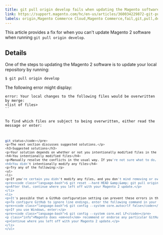 ```yaml
---
title: git pull origin develop fails when updating the Magento software
link: https://support.magento.com/hc/en-us/articles/360034229872-git-pull-origin-develop-fails-when-updating-the-Magento-software
labels: origin,Magento Commerce Cloud,Magento Commerce,fail,git,pull,develop,github,2.x.x,how to
---
```


<p>This article provides a fix for when you can't update Magento 2 software when running <code>git pull origin develop</code>.</p>
<h2>Details</h2>
<p>One of the steps to updating the Magento 2 software is to update your local repository by running:</p>
<pre><code class="language-bash">$ git pull origin develop</code></pre>
<p>The following error might display:</p>
<pre><code class="language-terminal">error: Your local changes to the following files would be overwritten by merge:
&lt;list of files&gt;
``

To find which files are subject to being overwritten, either read the message or enter:

```bash
git status</code></pre>
<p>The next section discusses suggested solutions.</p>
<h3>Suggested solutions</h3>
<p>Your solution depends on whether or not you intentionally modified files in the Magento 2 file system. See one of the following sections for more information.</p>
<h4>You intentionally modified files</h4>
<p>Manually resolve the conflicts in the usual way. If you're not sure what to do, consult <a href="https://help.github.com/">GitHub help</a>.</p>
<h4>You didn't intentionally modify any files</h4>
<p>Try any of the following:</p>
<ul>
<li>
<p>If you're certain you didn't modify any files, and you don't mind removing or overwriting the changes in the Magento file system, enter:</p>
<pre><code class="language-bash">$ git reset --hard HEAD &amp;&amp; git pull origin develop</code></pre>
<p>After that, continue where you left off with your Magento 2 update.</p>
</li>
<li>
<p>It's possible that a GitHub configuration setting can prevent these errors in the future. By default, GitHub stores content using the operating system-default line ending characters. If you're using Linux but another collaborator committed a change using Windows, GitHub converts the Windows line endings to Linux when you clone or pull. This gives the appearance of a change to files when in fact, no change was made.</p>
<p>To configure GitHub to ignore line endings, enter the following command in your Git client:</p>
<pre><code class="language-bash">$ git config --system core.autocrlf false</code></pre>
<p>If you use Windows, enter:</p>
<pre><code class="language-bash">$ git config --system core.eol LF</code></pre>
<p class="info">Magento does <em>not</em> recommend or endorse any particular GitHub configuration settings. The preceding are suggestions only. For more information, consult the <a href="https://help.github.com/">GitHub help</a>.</p>
<p>Continue where you left off with your Magento 2 update.</p>
</li>
</ul>